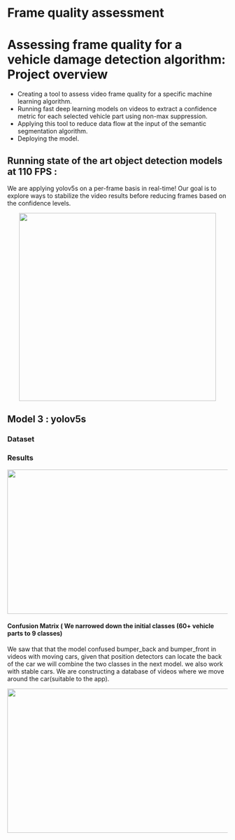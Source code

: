 # Frame quality assessment
# Assessing frame quality for a vehicle damage detection algorithm: Project overview 
* Creating a tool to assess video frame quality for a specific machine learning algorithm.
* Running fast deep learning models on videos to extract a confidence metric for each selected vehicle part using non-max suppression.
* Applying this tool to reduce data flow at the input of the semantic segmentation algorithm. 
* Deploying the model.

## Running state of the art object detection models at 110 FPS :
We are applying yolov5s on a per-frame basis in real-time! Our goal is to explore ways to stabilize the video results before reducing frames based on the confidence levels.


<p align="center">
<img src="https://github.com/aymanemoataz/Monk-AI---Data-quality-assessment/blob/master/readme_images/gif2.gif" width="450px" height="430px">


</p>

## Model 3 : yolov5s 

### Dataset

### Results

<p align="center">
<img src="https://github.com/aymanemoataz/MonkxMines_Demo/blob/master/Results_Model3/results.png" width="550px" height="330px">
</p>

#### Confusion Matrix ( We narrowed down the initial classes (60+ vehicle parts to 9 classes)
We saw that that the model confused bumper_back and bumper_front in videos with moving cars, given that position detectors can locate the back of the car we will combine the two classes in the next model.
we also work with stable cars. We are constructing a database of videos where we move around the car(suitable to the app).

<p align="center">
<img src="https://github.com/aymanemoataz/MonkxMines_Demo/blob/master/Results_Model3/confusion_matrix.png" width="550px" height="330px">


</p>




